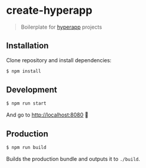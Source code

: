 # create-hyperapp
> Boilerplate for [hyperapp](https://github.com/hyperapp/hyperapp) projects

## Installation

Clone repository and install dependencies:

```sh
$ npm install
```

## Development

```sh
$ npm run start
```

And go to [http://localhost:8080](http://localhost:8080) :tada:

## Production

```sh
$ npm run build
```

Builds the production bundle and outputs it to `./build`.